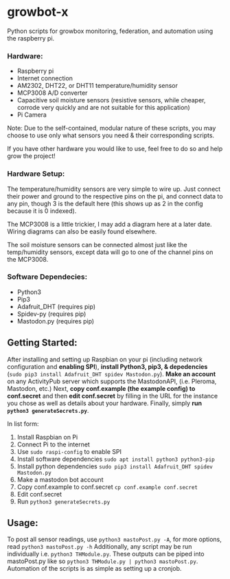 # growbot-x
Python scripts for growbox monitoring, federation, and automation using the raspberry pi.

### Hardware:
- Raspberry pi
- Internet connection
- AM2302, DHT22, or DHT11 temperature/humidity sensor 
- MCP3008 A/D converter
- Capacitive soil moisture sensors (resistive sensors, while cheaper, corrode very quickly and are not suitable for this application)
- Pi Camera

Note: Due to the self-contained, modular nature of these scripts, you may choose to use only what sensors you need & their corresponding scripts.

If you have other hardware you would like to use, feel free to do so and help grow the project!

### Hardware Setup:
The temperature/humidity sensors are very simple to wire up. Just connect their power and ground to the respective pins on the pi, and connect data to any pin, though 3 is the default here (this shows up as 2 in the config because it is 0 indexed).

The MCP3008 is a little trickier, I may add a diagram here at a later date. Wiring diagrams can also be easily found elsewhere.

The soil moisture sensors can be connected almost just like the temp/humidity sensors, except data will go to one of the channel pins on the MCP3008.

### Software Dependecies:
- Python3
- Pip3
- Adafruit_DHT (requires pip)
- Spidev-py (requires pip)
- Mastodon.py (requires pip)

## Getting Started:
After installing and setting up Raspbian on your pi (including network configuration and __enabling SPI__), __install Python3, pip3, & depedencies__ (`sudo pip3 install Adafruit_DHT spidev Mastodon.py`). __Make an account__ on any ActivityPub server which supports the MastodonAPI, (i.e. Pleroma, Mastodon, etc.) Next, __copy conf.example (the example config) to conf.secret__ and then __edit conf.secret__ by filling in the URL for the instance you chose as well as details about your hardware. Finally, simply __run `python3 generateSecrets.py`__.

In list form:
1. Install Raspbian on Pi
2. Connect Pi to the internet
3. Use `sudo raspi-config` to enable SPI
4. Install software dependencies `sudo apt install python3 python3-pip`
5. Install python dependencies `sudo pip3 install Adafruit_DHT spidev Mastodon.py`
6. Make a mastodon bot account
7. Copy conf.example to conf.secret `cp conf.example conf.secret`
8. Edit conf.secret
9. Run `python3 generateSecrets.py`

## Usage:
To post all sensor readings, use `python3 mastoPost.py -A`, for more options, read `python3 mastoPost.py -h`
Additionally, any script may be run individually i.e. `python3 THModule.py`. These outputs can be piped into mastoPost.py like so `python3 THModule.py | python3 mastoPost.py`.
Automation of the scripts is as simple as setting up a cronjob.
